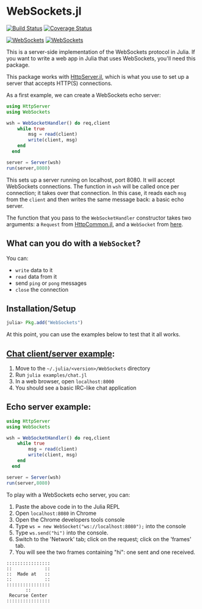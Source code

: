 WebSockets.jl
=============

[![Build Status](https://travis-ci.org/JuliaWeb/WebSockets.jl.png)](https://travis-ci.org/JuliaWeb/WebSockets.jl)
[![Coverage Status](https://img.shields.io/coveralls/JuliaWeb/WebSockets.jl.svg)](https://coveralls.io/r/JuliaWeb/WebSockets.jl)

[![WebSockets](http://pkg.julialang.org/badges/WebSockets_0.3.svg)](http://pkg.julialang.org/?pkg=WebSockets&ver=0.3)
[![WebSockets](http://pkg.julialang.org/badges/WebSockets_0.4.svg)](http://pkg.julialang.org/?pkg=WebSockets&ver=0.4)

This is a server-side implementation of the WebSockets protocol in Julia. If you want to write a web app in Julia that uses WebSockets, you'll need this package.

This package works with [HttpServer.jl](https://github.com/JuliaWeb/HttpServer.jl), which is what you use to set up a server that accepts HTTP(S) connections.

As a first example, we can create a WebSockets echo server:

```julia
using HttpServer
using WebSockets

wsh = WebSocketHandler() do req,client
    while true
        msg = read(client)
        write(client, msg)
    end
  end

server = Server(wsh)
run(server,8080)
```

This sets up a server running on localhost, port 8080.
It will accept WebSockets connections.
The function in `wsh` will be called once per connection; it takes over that connection.
In this case, it reads each `msg` from the `client` and then writes the same message back: a basic echo server.

The function that you pass to the `WebSocketHandler` constructor takes two arguments:
a `Request` from [HttpCommon.jl](https://github.com/JuliaWeb/HttpCommon.jl/blob/master/src/HttpCommon.jl#L142),
and a `WebSocket` from [here](https://github.com/JuliaWeb/WebSockets.jl/blob/master/src/WebSockets.jl#L17).

## What can you do with a `WebSocket`?
You can:

* `write` data to it
* `read` data from it
* send `ping` or `pong` messages
* `close` the connection

## Installation/Setup

~~~julia
julia> Pkg.add("WebSockets")
~~~

At this point, you can use the examples below to test that it all works.

## [Chat client/server example](https://github.com/JuliaWeb/WebSockets.jl/blob/master/examples/chat.jl):

1. Move to the `~/.julia/<version>/WebSockets` directory
2. Run `julia examples/chat.jl`
3. In a web browser, open `localhost:8000`
4. You should see a basic IRC-like chat application


## Echo server example:

~~~julia
using HttpServer
using WebSockets

wsh = WebSocketHandler() do req,client
    while true
        msg = read(client)
        write(client, msg)
    end
  end

server = Server(wsh)
run(server,8080)
~~~

To play with a WebSockets echo server, you can:

1. Paste the above code in to the Julia REPL
2. Open `localhost:8080` in Chrome
3. Open the Chrome developers tools console
4. Type `ws = new WebSocket("ws://localhost:8080");` into the console
5. Type `ws.send("hi")` into the console.
6. Switch to the 'Network' tab; click on the request; click on the 'frames' tab.
7. You will see the two frames containing "hi": one sent and one received.

~~~~
::::::::::::::::
::            ::
::  Made at   ::
::            ::
::::::::::::::::
       ::
 Recurse Center
::::::::::::::::
~~~~
